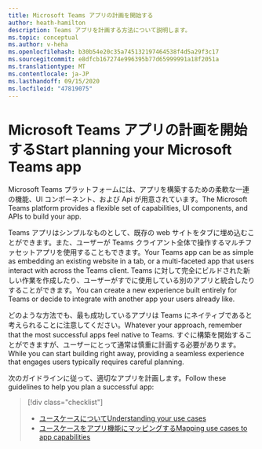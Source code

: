 ```yaml
---
title: Microsoft Teams アプリの計画を開始する
author: heath-hamilton
description: Teams アプリを計画する方法について説明します。
ms.topic: conceptual
ms.author: v-heha
ms.openlocfilehash: b30b54e20c35a745132197464538f4d5a29f3c17
ms.sourcegitcommit: e8dfcb167274e996395b77d65999991a18f2051a
ms.translationtype: MT
ms.contentlocale: ja-JP
ms.lasthandoff: 09/15/2020
ms.locfileid: "47819075"
---
```

# <a name="start-planning-your-microsoft-teams-app"></a><span data-ttu-id="b1a7d-103">Microsoft Teams アプリの計画を開始する</span><span class="sxs-lookup"><span data-stu-id="b1a7d-103">Start planning your Microsoft Teams app</span></span>

<span data-ttu-id="b1a7d-104">Microsoft Teams プラットフォームには、アプリを構築するための柔軟な一連の機能、UI コンポーネント、および Api が用意されています。</span><span class="sxs-lookup"><span data-stu-id="b1a7d-104">The Microsoft Teams platform provides a flexible set of capabilities, UI components, and APIs to build your app.</span></span>

<span data-ttu-id="b1a7d-105">Teams アプリはシンプルなものとして、既存の web サイトをタブに埋め込むことができます。また、ユーザーが Teams クライアント全体で操作するマルチファセットアプリを使用することもできます。</span><span class="sxs-lookup"><span data-stu-id="b1a7d-105">Your Teams app can be as simple as embedding an existing website in a tab, or a multi-faceted app that users interact with across the Teams client.</span></span> <span data-ttu-id="b1a7d-106">Teams に対して完全にビルドされた新しい作業を作成したり、ユーザーがすでに使用している別のアプリと統合したりすることができます。</span><span class="sxs-lookup"><span data-stu-id="b1a7d-106">You can create a new experience built entirely for Teams or decide to integrate with another app your users already like.</span></span>

<span data-ttu-id="b1a7d-107">どのような方法でも、最も成功しているアプリは Teams にネイティブであると考えられることに注意してください。</span><span class="sxs-lookup"><span data-stu-id="b1a7d-107">Whatever your approach, remember that the most successful apps feel native to Teams.</span></span> <span data-ttu-id="b1a7d-108">すぐに構築を開始することができますが、ユーザーにとって通常は慎重に計画する必要があります。</span><span class="sxs-lookup"><span data-stu-id="b1a7d-108">While you can start building right away, providing a seamless experience that engages users typically requires careful planning.</span></span>

<span data-ttu-id="b1a7d-109">次のガイドラインに従って、適切なアプリを計画します。</span><span class="sxs-lookup"><span data-stu-id="b1a7d-109">Follow these guidelines to help you plan a successful app:</span></span>

> [!div class="checklist"]
>
> * [<span data-ttu-id="b1a7d-110">ユースケースについて</span><span class="sxs-lookup"><span data-stu-id="b1a7d-110">Understanding your use cases</span></span>](../../concepts/design/understand-use-cases.md)
> * [<span data-ttu-id="b1a7d-111">ユースケースをアプリ機能にマッピングする</span><span class="sxs-lookup"><span data-stu-id="b1a7d-111">Mapping use cases to app capabilities</span></span>](../../concepts/design/map-use-cases.md)
